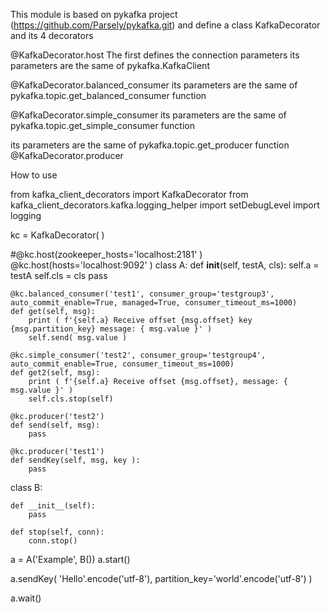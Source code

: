

This module is based on pykafka project (https://github.com/Parsely/pykafka.git) 
and define a class KafkaDecorator and its 4 decorators

@KafkaDecorator.host
The first defines the connection parameters
its parameters are the same of pykafka.KafkaClient  


@KafkaDecorator.balanced_consumer
its parameters are the same of pykafka.topic.get_balanced_consumer function


@KafkaDecorator.simple_consumer
its parameters are the same of pykafka.topic.get_simple_consumer function

its parameters are the same of pykafka.topic.get_producer function
@KafkaDecorator.producer

 
How to use

from kafka_client_decorators import KafkaDecorator
from kafka_client_decorators.kafka.logging_helper import setDebugLevel
import logging


kc = KafkaDecorator(  )

#@kc.host(zookeeper_hosts='localhost:2181' )
@kc.host(hosts='localhost:9092' )
class A:
    def __init__(self, testA, cls):
        self.a = testA
        self.cls = cls
        pass

    @kc.balanced_consumer('test1', consumer_group='testgroup3', auto_commit_enable=True, managed=True, consumer_timeout_ms=1000)
    def get(self, msg):
        print ( f'{self.a} Receive offset {msg.offset} key {msg.partition_key} message: { msg.value }' )
        self.send( msg.value )

    @kc.simple_consumer('test2', consumer_group='testgroup4', auto_commit_enable=True, consumer_timeout_ms=1000)
    def get2(self, msg):
        print ( f'{self.a} Receive offset {msg.offset}, message: { msg.value }' )
        self.cls.stop(self)

    @kc.producer('test2')
    def send(self, msg):
        pass

    @kc.producer('test1')
    def sendKey(self, msg, key ):
        pass

class B:

    def __init__(self):
        pass
        
    def stop(self, conn):
        conn.stop()

a = A('Example', B())
a.start()

a.sendKey( 'Hello'.encode('utf-8'), partition_key='world'.encode('utf-8') )

a.wait()



